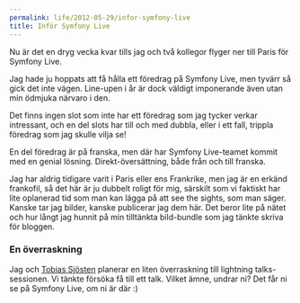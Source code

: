 ```yaml
---
permalink: life/2012-05-29/infor-symfony-live
title: Inför Symfony Live
---
```


Nu är det en dryg vecka kvar tills jag och två kollegor flyger ner till Paris för Symfony Live.

Jag hade ju hoppats att få hålla ett föredrag på Symfony Live, men tyvärr så gick det inte vägen. Line-upen i år är dock väldigt imponerande även utan min ödmjuka närvaro i den.

Det finns ingen slot som inte har ett föredrag som jag tycker verkar intressant, och en del slots har till och med dubbla, eller i ett fall, trippla föredrag som jag skulle vilja se!

En del föredrag är på franska, men där har Symfony Live-teamet kommit med en genial lösning. Direkt-översättning, både från och till franska.

Jag har aldrig tidigare varit i Paris eller ens Frankrike, men jag är en erkänd frankofil, så det här är ju dubbelt roligt för mig, särskilt som vi faktiskt har lite oplanerad tid som man kan lägga på att see the sights, som man säger. Kanske tar jag bilder, kanske publicerar jag dem här. Det beror lite på nätet och hur långt jag hunnit på min tilltänkta bild-bundle som jag tänkte skriva för bloggen.

### En överraskning

Jag och [Tobias Sjösten](http://vvv.tobiassjosten.net/) planerar en liten överraskning till lightning talks-sessionen. Vi tänkte försöka få till ett talk. Vilket ämne, undrar ni? Det får ni se på Symfony Live, om ni är där :)
